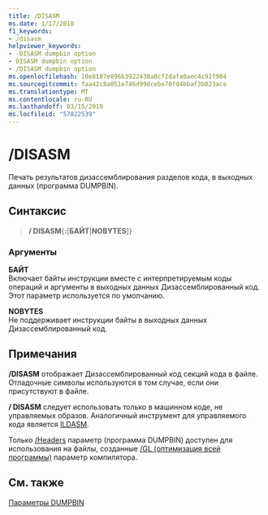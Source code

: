```yaml
---
title: /DISASM
ms.date: 1/17/2018
f1_keywords:
- /disasm
helpviewer_keywords:
- -DISASM dumpbin option
- DISASM dumpbin option
- /DISASM dumpbin option
ms.openlocfilehash: 10e8187e896b3922438a8cf2dafa0aec4c91f904
ms.sourcegitcommit: faa42c8a051e746d99dcebe70fd4bbaf3b023ace
ms.translationtype: MT
ms.contentlocale: ru-RU
ms.lasthandoff: 03/15/2019
ms.locfileid: "57822539"
---
```

# <a name="disasm"></a>/DISASM

Печать результатов дизассемблирования разделов кода, в выходных данных (программа DUMPBIN).

## <a name="syntax"></a>Синтаксис

> **/ DISASM**{**:**\[**БАЙТ**|**NOBYTES**]}

### <a name="arguments"></a>Аргументы

**БАЙТ**<br/>
Включает байты инструкции вместе с интерпретируемым коды операций и аргументы в выходных данных Дизассемблированный код. Этот параметр используется по умолчанию.

**NOBYTES**<br/>
Не поддерживает инструкции байты в выходных данных Дизассемблированный код.

## <a name="remarks"></a>Примечания

**/DISASM** отображает Дизассемблированный код секций кода в файле. Отладочные символы используются в том случае, если они присутствуют в файле.

**/ DISASM** следует использовать только в машинном коде, не управляемых образов. Аналогичный инструмент для управляемого кода является [ILDASM](/dotnet/framework/tools/ildasm-exe-il-disassembler).

Только [/Headers](headers.md) параметр (программа DUMPBIN) доступен для использования на файлы, созданные [/GL (оптимизация всей программы)](gl-whole-program-optimization.md) параметр компилятора.

## <a name="see-also"></a>См. также

[Параметры DUMPBIN](dumpbin-options.md)
